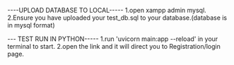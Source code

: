 ----UPLOAD DATABASE TO LOCAL-----
1.open xampp admin mysql. 
2.Ensure you have uploaded your test_db.sql to your database.(database is in mysql format)

--- TEST RUN IN PYTHON-----
1.run 'uvicorn main:app --reload' in your terminal to start.
2.open the link and it will direct you to Registration/login page.
